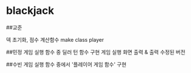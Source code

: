 # blackjack

##교준

덱 초기화, 점수 계산함수
make class player

##민정
게임 실행 함수 중 딜러 턴 함수 구현
게임 실행 화면 출력 & 출력 수정된 버전

##수빈
게임 실행 함수 중에서 '플레이어 게임 함수' 구현

